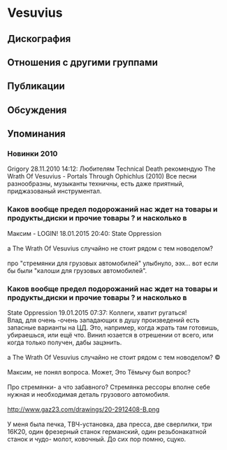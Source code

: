 # Vesuvius



## Дискография


## Отношения с другими группами


## Публикации


## Обсуждения


## Упоминания

### Новинки 2010

Grigory 28.11.2010 14:12:
Любителям Technical Death рекомендую The Wrath Of Vesuvius - Portals Through Ophichlus (2010) Все песни разнообразны, музыканты техничны, есть даже приятный, приджазованый инструментал.

### Каков вообще предел подорожаний нас ждет на товары и продукты,диски и прочие товары  ? и насколько в

Максим - LOGIN! 18.01.2015 20:40:
State Oppression<BR><BR>а The Wrath Of Vesuvius случайно не стоит рядом с тем новоделом?<BR><BR>про "стремянки для грузовых автомобилей" улыбнуло, ээх... вот если бы были "калоши для грузовых автомобилей".

### Каков вообще предел подорожаний нас ждет на товары и продукты,диски и прочие товары  ? и насколько в

State Oppression 19.01.2015 07:37:
Коллеги, хватит ругаться!<BR>Влад, для очень -очень западающих в душу произведений есть запасные варианты на ЦД. Это, например, когда жрать там готовишь, убираешься, или ещё что. Винил юзается в отрешении от всего, или когда только получен, дабы зацэнить.<BR><BR>а The Wrath Of Vesuvius случайно не стоит рядом с тем новоделом? &copy;<BR><BR>Максим, не понял вопроса. Может, Это Тёмычу был вопрос?<BR><BR>Про стремянки- а что забавного? Стремянка рессоры вполне себе нужная и необходимая деталь грузового автомобиля.<BR><BR><A HREF="http://www.gaz23.com/drawings/20-2912408-B.png" TARGET="_blank">http://www.gaz23.com/drawings/20-2912408-B.png</A><BR><BR>У меня была печка, ТВЧ-установка, два пресса, две сверлилки, три 16К20, один фрезерный станок германский, один резьбонакатной станок и чудо- молот, ковочный. До сих пор помню, сцуко.


